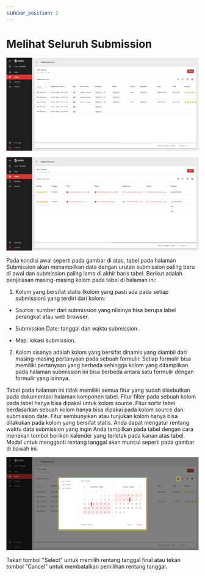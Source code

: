 ```yaml
---
sidebar_position: 2
---
```


# Melihat Seluruh Submission

![](/img/screenshots/website-application-usage/submissions/viewing-all-submissions/viewing-all-submissions-1.png)

![](/img/screenshots/website-application-usage/submissions/viewing-all-submissions/viewing-all-submissions-2.png)

Pada kondisi awal seperti pada gambar di atas, tabel pada halaman Submission akan menampilkan data dengan urutan submission paling baru di awal dan submission paling lama di akhir baris tabel. Berikut adalah penjelasan masing-masing kolom pada tabel di halaman ini:

1. Kolom yang bersifat statis (kolom yang pasti ada pada setiap submission) yang terdiri dari kolom:

  - Source: sumber dari submission yang nilainya bisa berupa label perangkat atau web browser.

  - Submission Date: tanggal dan waktu submission.

  - Map: lokasi submission.

2. Kolom sisanya adalah kolom yang bersifat dinamis yang diambil dari masing-masing pertanyaan pada sebuah formulir. Setiap formulir bisa memiliki pertanyaan yang berbeda sehingga kolom yang ditampilkan pada halaman submission ini bisa berbeda antara satu formulir dengan formulir yang lainnya.

Tabel pada halaman ini tidak memiliki semua fitur yang sudah disebutkan pada dokumentasi halaman komponen tabel. Fitur filter pada sebuah kolom pada tabel hanya bisa dipakai untuk kolom source. Fitur sortir tabel berdasarkan sebuah kolom hanya bisa dipakai pada kolom source dan submission date. Fitur sembunyikan atau tunjukan kolom hanya bisa dilakukan pada kolom yang bersifat statis. Anda dapat mengatur rentang waktu data submission yang ingin Anda tampilkan pada tabel dengan cara menekan tombol berikon kalender yang terletak pada kanan atas tabel. Modal untuk mengganti rentang tanggal akan muncul seperti pada gambar di bawah ini.

![](/img/screenshots/website-application-usage/submissions/viewing-all-submissions/viewing-all-submissions-3.png)

Tekan tombol "Select" untuk memilih rentang tanggal final atau tekan tombol "Cancel" untuk membatalkan pemilihan rentang tanggal.
